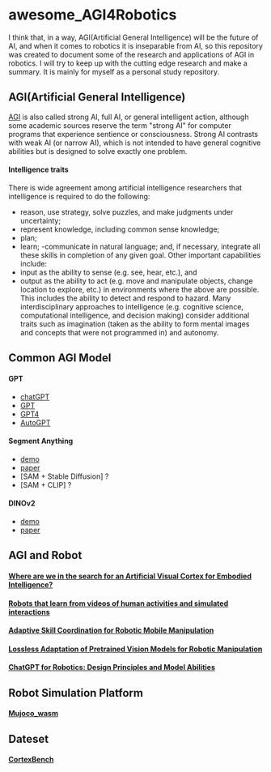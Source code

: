 # awesome_AGI4Robotics
I think that, in a way, AGI(Artificial General Intelligence) will be the future of AI, and when it comes to robotics it is inseparable from AI, so this repository was created to document some of the research and applications of AGI in robotics. I will try to keep up with the cutting edge research and make a summary. It is mainly for myself as a personal study  repository.

## AGI(Artificial General Intelligence)
[AGI](https://en.wikipedia.org/wiki/Artificial_general_intelligence#) is also called strong AI, full AI, or general intelligent action, although some academic sources reserve the term "strong AI" for computer programs that experience sentience or consciousness. Strong AI contrasts with weak AI (or narrow AI), which is not intended to have general cognitive abilities but is designed to solve exactly one problem. 

#### Intelligence traits
There is wide agreement among artificial intelligence researchers that intelligence is required to do the following:
- reason, use strategy, solve puzzles, and make judgments under uncertainty;
- represent knowledge, including common sense knowledge;
- plan;
- learn;
-communicate in natural language;
and, if necessary, integrate all these skills in completion of any given goal. Other important capabilities include:
- input as the ability to sense (e.g. see, hear, etc.), and
- output as the ability to act (e.g. move and manipulate objects, change location to explore, etc.)
in environments where the above are possible. This includes the ability to detect and respond to hazard. Many interdisciplinary approaches to intelligence (e.g. cognitive science, computational intelligence, and decision making) consider additional traits such as imagination (taken as the ability to form mental images and concepts that were not programmed in) and autonomy.

## Common AGI Model
#### GPT
- [chatGPT](https://openai.com/blog/chatgpt)
- [GPT](https://s3-us-west-2.amazonaws.com/openai-assets/research-covers/language-unsupervised/language_understanding_paper.pdf)
- [GPT4](https://cdn.openai.com/papers/gpt-4.pdf)
- [AutoGPT](https://github.com/Significant-Gravitas/Auto-GPT)

#### Segment Anything
- [demo](https://segment-anything.com/)
- [paper](https://arxiv.org/pdf/2304.02643.pdf)
- [SAM + Stable Diffusion] ?
- [SAM + CLIP] ?

#### DINOv2
- [demo](https://dinov2.metademolab.com/)
- [paper](https://arxiv.org/pdf/2304.07193.pdf)
## AGI and Robot
#### [Where are we in the search for an Artificial Visual Cortex for Embodied Intelligence?](https://scontent-cdg4-2.xx.fbcdn.net/v/t39.2365-6/10000000_588381373355765_6700032118142617342_n.pdf?_nc_cat=109&ccb=1-7&_nc_sid=3c67a6&_nc_ohc=YF3hjxn-xv4AX_99jqJ&_nc_ht=scontent-cdg4-2.xx&oh=00_AfAta1TUSMvPrJUWWdefFaVm69hZBbzFCAF9-11tkFlgog&oe=644194EE) 

#### [Robots that learn from videos of human activities and simulated interactions](https://ai.facebook.com/blog/robots-learning-video-simulation-artificial-visual-cortex-vc-1/)

#### [Adaptive Skill Coordination for Robotic Mobile Manipulation](https://ai.facebook.com/research/publications/adaptive-skill-coordination-for-robotic-mobile-manipulation/)

#### [Lossless Adaptation of Pretrained Vision Models for Robotic Manipulation](https://sites.google.com/view/robo-adapters)

#### [ChatGPT for Robotics: Design Principles and Model Abilities](https://www.microsoft.com/en-us/research/uploads/prod/2023/02/ChatGPT___Robotics.pdf)

## Robot Simulation Platform
#### [Mujoco_wasm](https://github.com/zalo/mujoco_wasm)

## Dateset
#### [CortexBench](https://github.com/facebookresearch/eai-vc/blob/main/cortexbench/DATASETS.md)
